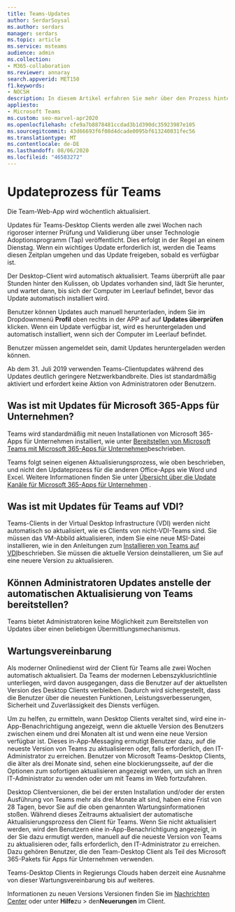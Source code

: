 ```yaml
---
title: Teams-Updates
author: SerdarSoysal
ms.author: serdars
manager: serdars
ms.topic: article
ms.service: msteams
audience: admin
ms.collection:
- M365-collaboration
ms.reviewer: annaray
search.appverid: MET150
f1.keywords:
- NOCSH
description: In diesem Artikel erfahren Sie mehr über den Prozess hinter dem Aktualisieren des Microsoft Teams-Desktop Clients.
appliesto:
- Microsoft Teams
ms.custom: seo-marvel-apr2020
ms.openlocfilehash: cfe9a7b8878481ccdad3b1d390dc35923987e105
ms.sourcegitcommit: 43d66693f6f08d4dcade0095bf613240031fec56
ms.translationtype: MT
ms.contentlocale: de-DE
ms.lasthandoff: 08/06/2020
ms.locfileid: "46583272"
---
```

# <a name="teams-update-process"></a>Updateprozess für Teams

Die Team-Web-App wird wöchentlich aktualisiert.

Updates für Teams-Desktop Clients werden alle zwei Wochen nach rigoroser interner Prüfung und Validierung über unser Technologie Adoptionsprogramm (Tap) veröffentlicht. Dies erfolgt in der Regel an einem Dienstag. Wenn ein wichtiges Update erforderlich ist, werden die Teams diesen Zeitplan umgehen und das Update freigeben, sobald es verfügbar ist.

Der Desktop-Client wird automatisch aktualisiert. Teams überprüft alle paar Stunden hinter den Kulissen, ob Updates vorhanden sind, lädt Sie herunter, und wartet dann, bis sich der Computer im Leerlauf befindet, bevor das Update automatisch installiert wird.

Benutzer können Updates auch manuell herunterladen, indem Sie im Dropdownmenü **Profil** oben rechts in der APP auf auf **Updates überprüfen** klicken. Wenn ein Update verfügbar ist, wird es heruntergeladen und automatisch installiert, wenn sich der Computer im Leerlauf befindet.

Benutzer müssen angemeldet sein, damit Updates heruntergeladen werden können. 

Ab dem 31. Juli 2019 verwenden Teams-Clientupdates während des Updates deutlich geringere Netzwerkbandbreite. Dies ist standardmäßig aktiviert und erfordert keine Aktion von Administratoren oder Benutzern.

## <a name="what-about-updates-to-microsoft-365-apps-for-enterprise"></a>Was ist mit Updates für Microsoft 365-Apps für Unternehmen?

Teams wird standardmäßig mit neuen Installationen von Microsoft 365-Apps für Unternehmen installiert, wie unter [Bereitstellen von Microsoft Teams mit Microsoft 365-Apps für Unternehmen](https://docs.microsoft.com/DeployOffice/teams-install)beschrieben. 

Teams folgt seinen eigenen Aktualisierungsprozess, wie oben beschrieben, und nicht den Updateprozess für die anderen Office-Apps wie Word und Excel. Weitere Informationen finden Sie unter [Übersicht über die Update Kanäle für Microsoft 365-Apps für Unternehmen](https://docs.microsoft.com/DeployOffice/overview-of-update-channels-for-office-365-proplus) .

## <a name="what-about-updates-to-teams-on-vdi"></a>Was ist mit Updates für Teams auf VDI?

Teams-Clients in der Virtual Desktop Infrastructure (VDI) werden nicht automatisch so aktualisiert, wie es Clients von nicht-VDI-Teams sind. Sie müssen das VM-Abbild aktualisieren, indem Sie eine neue MSI-Datei installieren, wie in den Anleitungen zum [Installieren von Teams auf VDI](https://docs.microsoft.com/microsoftteams/teams-for-vdi#install-teams-on-vdi)beschrieben. Sie müssen die aktuelle Version deinstallieren, um Sie auf eine neuere Version zu aktualisieren.

## <a name="can-admins-deploy-updates-instead-of-teams-auto-updating"></a>Können Administratoren Updates anstelle der automatischen Aktualisierung von Teams bereitstellen?

Teams bietet Administratoren keine Möglichkeit zum Bereitstellen von Updates über einen beliebigen Übermittlungsmechanismus.

## <a name="servicing-agreement"></a>Wartungsvereinbarung

Als moderner Onlinedienst wird der Client für Teams alle zwei Wochen automatisch aktualisiert. Da Teams der modernen Lebenszyklusrichtlinie unterliegen, wird davon ausgegangen, dass die Benutzer auf der aktuellsten Version des Desktop Clients verbleiben. Dadurch wird sichergestellt, dass die Benutzer über die neuesten Funktionen, Leistungsverbesserungen, Sicherheit und Zuverlässigkeit des Diensts verfügen.

Um zu helfen, zu ermitteln, wann Desktop Clients veraltet sind, wird eine in-App-Benachrichtigung angezeigt, wenn die aktuelle Version des Benutzers zwischen einem und drei Monaten alt ist und wenn eine neue Version verfügbar ist. Dieses in-App-Messaging ermutigt Benutzer dazu, auf die neueste Version von Teams zu aktualisieren oder, falls erforderlich, den IT-Administrator zu erreichen. Benutzer von Microsoft Teams-Desktop Clients, die älter als drei Monate sind, sehen eine blockierungsseite, auf der die Optionen zum sofortigen aktualisieren angezeigt werden, um sich an Ihren IT-Administrator zu wenden oder um mit Teams im Web fortzufahren.

Desktop Clientversionen, die bei der ersten Installation und/oder der ersten Ausführung von Teams mehr als drei Monate alt sind, haben eine Frist von 28 Tagen, bevor Sie auf die oben genannten Wartungsinformationen stoßen. Während dieses Zeitraums aktualisiert der automatische Aktualisierungsprozess den Client für Teams. Wenn Sie nicht aktualisiert werden, wird den Benutzern eine in-App-Benachrichtigung angezeigt, in der Sie dazu ermutigt werden, manuell auf die neueste Version von Teams zu aktualisieren oder, falls erforderlich, den IT-Administrator zu erreichen. Dazu gehören Benutzer, die den Team-Desktop Client als Teil des Microsoft 365-Pakets für Apps für Unternehmen verwenden.

Teams-Desktop Clients in Regierungs Clouds haben derzeit eine Ausnahme von dieser Wartungsvereinbarung bis auf weiteres.

Informationen zu neuen Versions Versionen finden Sie im [Nachrichten Center](https://admin.microsoft.com/AdminPortal/Home#/MessageCenter) oder unter **Hilfe**zu  >  den**Neuerungen** im Client.
